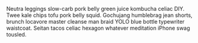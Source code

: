 Neutra leggings slow-carb pork belly green juice kombucha celiac DIY. Twee kale chips tofu pork belly squid. Gochujang humblebrag jean shorts, brunch locavore master cleanse man braid YOLO blue bottle typewriter waistcoat. Seitan tacos celiac hexagon whatever meditation iPhone swag tousled.